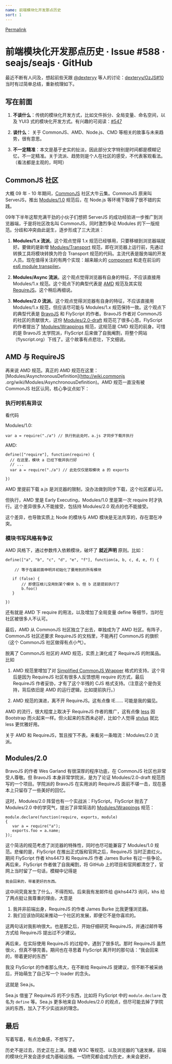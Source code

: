 ```yaml
---
name: 前端模块化开发那点历史
sort: 1
---
```


[Permalink](https://github.com/seajs/seajs/issues/588 "Permalink to 前端模块化开发那点历史 · Issue #588 · seajs/seajs · GitHub")

# 前端模块化开发那点历史 · Issue #588 · seajs/seajs · GitHub

最近不断有人问及，想起前些天跟 [@dexteryy](https://github.com/dexteryy)
等人的讨论：[dexteryy/OzJS#10](https://github.com/dexteryy/OzJS/issues/10)
当时有过简单总结，重新梳理如下。

## 写在前面

  1. **不谈什么**：传统的模块化开发方式，比如文件拆分、全局变量、命名空间，以及 YUI3 式的模块化开发方式。有兴趣的可阅读：[#547](https://github.com/seajs/seajs/issues/547)

  2. **谈什么**： 关于 CommonJS、AMD、Node.js、CMD 等相关的故事与未来趋势，很有意思。

  3. **不一定精准**：本文是基于史实的扯淡，因此部分文字特别是时间都是模糊记忆，不一定精准。关于流派、趋势则是个人在社区的感受，不代表客观看法。（看法都是主观的，呵呵）

## CommonJS 社区

大概 09 年 - 10 年期间，[CommonJS](http://wiki.commonjs.org/wiki/CommonJS)
社区大牛云集。CommonJS 原来叫 ServerJS，推出
[Modules/1.0](http://wiki.commonjs.org/wiki/Modules) 规范后，在 Node.js
等环境下取得了很不错的实践。

09年下半年这帮充满干劲的小伙子们想把 ServerJS 的成功经验进一步推广到浏览器端，于是将社区改名叫 CommonJS，同时激烈争论 Modules
的下一版规范。分歧和冲突由此诞生，逐步形成了三大流派：

  1. **Modules/1.x 流派**。这个观点觉得 1.x 规范已经够用，只要移植到浏览器端就好。要做的是新增 [Modules/Transport](http://wiki.commonjs.org/wiki/Modules/Transport) 规范，即在浏览器上运行前，先通过转换工具将模块转换为符合 Transport 规范的代码。主流代表是服务端的开发人员。现在值得关注的有两个实现：越来越火的 [component](https://github.com/component/component) 和走在前沿的 [es6 module transpiler](https://github.com/square/es6-module-transpiler)。

  2. **Modules/Async 流派**。这个观点觉得浏览器有自身的特征，不应该直接用 Modules/1.x 规范。这个观点下的典型代表是 [AMD](http://wiki.commonjs.org/wiki/Modules/AsynchronousDefinition) 规范及其实现 [RequireJS](http://requirejs.org/)。这个稍后再细说。

  3. **Modules/2.0 流派**。这个观点觉得浏览器有自身的特征，不应该直接用 Modules/1.x 规范，但应该尽可能与 Modules/1.x 规范保持一致。这个观点下的典型代表是 [BravoJS](https://code.google.com/p/bravojs/) 和 FlyScript 的作者。BravoJS 作者对 CommonJS 的社区的贡献很大，这份 [Modules/2.0-draft](http://www.page.ca/%7Ewes/CommonJS/modules-2.0-7/) 规范花了很多心思。FlyScript 的作者提出了 [Modules/Wrappings](http://wiki.commonjs.org/wiki/Modules/Wrappings) 规范，这规范是 CMD 规范的前身。可惜的是 BravoJS 太学院派，FlyScript 后来做了自我阉割，将整个网站（flyscript.org）下线了。这个故事有点悲壮，下文细说。

## AMD 与 RequireJS

再来说 AMD 规范。真正的 AMD 规范在这里：[Modules/AsynchronousDefinition](http://wiki.commonjs
.org/wiki/Modules/AsynchronousDefinition)。AMD 规范一直没有被 CommonJS 社区认同，核心争议点如下：

### 执行时机有异议

看代码

Modules/1.0:

    
    var a = require("./a") // 执行到此处时，a.js 才同步下载并执行
    

AMD:

    
    define(["require"], function(require) {
      // 在这里，模块 a 已经下载并执行好
      // ...
      var a = require("./a") // 此处仅仅是取模块 a 的 exports
    
    })
    

AMD 里提前下载 a.js 是浏览器的限制，没办法做到同步下载，这个社区都认可。

但执行，AMD 里是 Early Executing，Modules/1.0 里是第一次 require 时才执行。这个差异很多人不能接受，包括持
Modules/2.0 观点的也不能接受。

这个差异，也导致实质上 Node 的模块与 AMD 模块是无法共享的，存在潜在冲突。

### 模块书写风格有争议

AMD 风格下，通过参数传入依赖模块，破坏了 **就近声明** 原则。比如：

    
    define(["a", "b", "c", "d", "e", "f"], function(a, b, c, d, e, f) {
    
        // 等于在最前面申明并初始化了要用到的所有模块
    
       if (false) {
           // 即便压根儿没用到某个模块 b，但 b 还是提前执行了
           b.foo()
       }
    
    })
    

还有就是 AMD 下 require 的用法，以及增加了全局变量 define 等细节，当时在社区被很多人不认可。

最后，AMD 从 CommonJS 社区独立了出去，单独成为了 AMD 社区。有阵子，CommonJS 社区还要求 RequireJS 的文档里，不能再打
CommonJS 的旗帜（这个 CommonJS 社区做得有点小气）。

脱离了 CommonJS 社区的 AMD 规范，实质上演化成了 RequireJS 的附属品。比如

  1. AMD 规范里增加了对 [Simplified CommonJS Wrapper](http://requirejs.org/docs/api.html#cjsmodule) 格式的支持。这个背后是因为 RequireJS 社区有很多人反馈想用 require 的方式，最后 RequireJS 作者妥协，才有了这个半残的 CJS 格式支持。（注意这个是伪支持，背后依旧是 AMD 的运行逻辑，比如提前执行。）

  2. AMD 规范的演进，离不开 RequireJS。这有点像 IE…… 可能是我的偏见。

AMD 的流行，很大程度上取决于 RequireJS 作者的推广，这有点像 [less](http://lesscss.org/) 因 Bootstrap
而火起来一样。但火起来的东西未必好，比如个人觉得 [stylus](http://learnboost.github.com/stylus/) 就比
less 更优雅好用。

关于 AMD 和 RequireJS，暂且按下不表。来看另一条暗流：Modules/2.0 流派。

## Modules/2.0

BravoJS 的作者 Wes Garland 有很深厚的程序功底，在 CommonJS 社区也非常受人尊敬。但 BravoJS 本身非常学院派，是为了论证
Modules/2.0-draft 规范而写的一个项目。学院派的 BravoJS 在实用派的 RequireJS
面前不堪一击，现在基本上只留存了一些美好的回忆。

这时，Modules/2.0 阵营也有一个实战派：FlyScript。FlyScript 抛去了 Modules/2.0 中的学究气，提出了非常简洁的
[Modules/Wrappings](http://wiki.commonjs.org/wiki/Modules/Wrappings) 规范：

    
    module.declare(function(require, exports, module)
    {
       var a = require("a"); 
       exports.foo = a.name; 
    });
    

这个简洁的规范考虑了浏览器的特殊性，同时也尽可能兼容了 Modules/1.0 规范。悲催的是，FlyScript
在推出正式版和官网之后，RequireJS 当时正直红火。期间 FlyScript 作者 khs4473 和 RequireJS 作者 James
Burke 有过一些争论。再后来，FlyScript 作者做了自我阉割，将 GitHub 上的项目和官网都清空了，官网上当时留了一句话，模糊中记得是

    
    我会回来的，带着更好的东西。
    

这中间究竟发生了什么，不得而知。后来我有发邮件给 @khs4473 询问，khs 给了两点挺让我尊重的理由，大意是

  1. 我并非前端出身，RequireJS 的作者 James Burke 比我更懂浏览器。
  2. 我们应该协同起来推动一个社区的发展，即便它不是你喜欢的。

这两句话对我影响很大。也是那之后，开始仔细研究 RequireJS，并通过邮件等方式给 RequireJS 提出过不少建议。

再后来，在实际使用 RequireJS 的过程中，遇到了很多坑。那时 RequireJS 虽然很火，但真不够完善。期间也在寻思着 FlyScript
离开时的那句话：“我会回来的，带着更好的东西”

我没 FlyScript 的作者那么伟大，在不断给 RequireJS 提建议，但不断不被采纳后，开始萌生了自己写一个 loader 的念头。

这就是 Sea.js。

Sea.js 借鉴了 RequireJS 的不少东西，比如将 FlyScript 中的 `module.declare` 改名为 `define`
等。Sea.js 更多地来自 Modules/2.0 的观点，但尽可能去掉了学院派的东西，加入了不少实战派的理念。

## 最后

写着写着，有点沧桑感，不想写了。

历史不是过去，历史正在上演。随着 W3C 等规范、以及浏览器的飞速发展，前端的模块化开发会逐步成为基础设施。一切终究都会成为历史，未来会更好。
